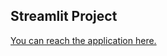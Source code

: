 ## Streamlit Project

[You can reach the application here.](https://pamellacathryn-mortality-table-web-app-cceval.streamlit.app/)
